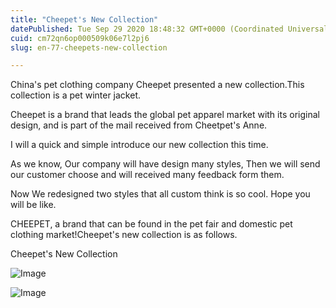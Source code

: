 ```yaml
---
title: "Cheepet's New Collection"
datePublished: Tue Sep 29 2020 18:48:32 GMT+0000 (Coordinated Universal Time)
cuid: cm72qn6op000509k06e7l2pj6
slug: en-77-cheepets-new-collection

---
```



China's pet clothing company Cheepet presented a new collection.This collection is a pet winter jacket.

Cheepet is a brand that leads the global pet apparel market with its original design, and is part of the mail received from Cheetpet's Anne.

I will a quick and simple introduce our new collection this time.

As we know, Our company will have design many styles, Then we will send our customer choose and will received many feedback form them.

Now We redesigned two styles that all custom think is so cool. Hope you will be like.

CHEEPET, a brand that can be found in the pet fair and domestic pet clothing market!Cheepet's new collection is as follows.

Cheepet's New Collection

![Image](https://cdn.hashnode.com/res/hashnode/image/upload/v1739414764098/44a4b003-f82c-4a39-87f8-d76b7773085e.jpeg)

![Image](https://cdn.hashnode.com/res/hashnode/image/upload/v1739414767551/3d80fe88-3d25-4b0c-9a93-6e0ecd0c7c9c.jpeg)